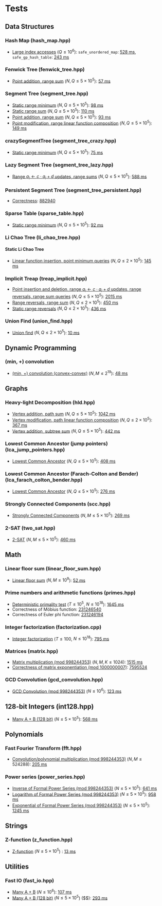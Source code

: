 # Tests

## Data Structures

### Hash Map (hash_map.hpp)
- [Large index accesses](https://judge.yosupo.jp/problem/associative_array) ($Q \leq 10^6$): `safe_unordered_map`: [528 ms](https://judge.yosupo.jp/submission/178294), `safe_gp_hash_table`: [243 ms](https://judge.yosupo.jp/submission/178295)

### Fenwick Tree (fenwick_tree.hpp)
- [Point addition, range sum](https://judge.yosupo.jp/problem/point_add_range_sum) ($N, Q \leq 5 \times 10^5$): [57 ms](https://judge.yosupo.jp/submission/175608)

### Segment Tree (segment_tree.hpp)
- [Static range minimum](https://judge.yosupo.jp/problem/staticrmq) ($N, Q \leq 5 \times 10^5$): [98 ms](https://judge.yosupo.jp/submission/175610)
- [Static range sum](https://judge.yosupo.jp/problem/static_range_sum) ($N, Q \leq 5 \times 10^5$): [110 ms](https://judge.yosupo.jp/submission/175611)
- [Point addition, range sum](https://judge.yosupo.jp/problem/point_add_range_sum) ($N, Q \leq 5 \times 10^5$): [93 ms](https://judge.yosupo.jp/submission/175612)
- [Point modification, range linear function composition](https://judge.yosupo.jp/problem/point_set_range_composite) ($N, Q \leq 5 \times 10^5$): [149 ms](https://judge.yosupo.jp/submission/168743)

### crazySegmentTree (segment_tree_crazy.hpp)
- [Static range minimum](https://judge.yosupo.jp/problem/staticrmq) ($N, Q \leq 5 \times 10^5$): [75 ms](https://judge.yosupo.jp/submission/168740)

### Lazy Segment Tree (segment_tree_lazy.hpp)
- [Range $a_i \leftarrow c \cdot a_i + d$ updates, range sums](https://judge.yosupo.jp/problem/range_affine_range_sum) ($N, Q \leq 5 \times 10^5$): [588 ms](https://judge.yosupo.jp/submission/179964)

### Persistent Segment Tree (segment_tree_persistent.hpp)
- [Correctness](https://oj.uz/problem/view/COCI21_index): [882940](https://oj.uz/submission/882940)

### Sparse Table (sparse_table.hpp)
- [Static range minimum](https://judge.yosupo.jp/problem/staticrmq) ($N, Q \leq 5 \times 10^5$): [92 ms](https://judge.yosupo.jp/submission/175614)

### Li Chao Tree (li_chao_tree.hpp)
#### Static Li Chao Tree
- [Linear function insertion, point minimum queries](https://judge.yosupo.jp/problem/line_add_get_min) ($N, Q \leq 2 \times 10^5$): [145 ms](https://judge.yosupo.jp/submission/180389)

### Implicit Treap (treap_implicit.hpp)
- [Point insertion and deletion, range $a_i \leftarrow c \cdot a_i + d$ updates, range reversals, range sum queries](https://judge.yosupo.jp/problem/dynamic_sequence_range_affine_range_sum) ($N, Q \leq 5 \times 10^5$): [2015 ms](https://judge.yosupo.jp/submission/179337)
- [Range reversals, range sum](https://judge.yosupo.jp/problem/range_reverse_range_sum) ($N, Q \leq 2 \times 10^5$): [450 ms](https://judge.yosupo.jp/submission/179324)
- [Static range reversals](https://codeforces.com/contest/1878/problem/D) ($N, Q \leq 2 \times 10^5$): [436 ms](https://codeforces.com/contest/1878/submission/236327907)

### Union Find (union_find.hpp)
- [Union find](https://judge.yosupo.jp/problem/unionfind) ($N, Q \leq 2 \times 10^5$): [10 ms](https://judge.yosupo.jp/submission/175863)

## Dynamic Programming

### (min, +) convolution
- [(min, +) convolution (convex-convex)](https://judge.yosupo.jp/problem/min_plus_convolution_convex_convex) ($N, M \leq 2^19$): [48 ms](https://judge.yosupo.jp/submission/178370)

## Graphs

### Heavy-light Decomposition (hld.hpp)
- [Vertex addition, path sum](https://judge.yosupo.jp/problem/vertex_add_path_sum) ($N, Q \leq 5 \times 10^5$): [1042 ms](https://judge.yosupo.jp/submission/179969)
- [Vertex modification, path linear function composition](https://judge.yosupo.jp/problem/vertex_set_path_composite) ($N, Q \leq 2 \times 10^5$): [367 ms](https://judge.yosupo.jp/submission/179970)
- [Vertex addition, subtree sum](https://judge.yosupo.jp/problem/vertex_add_subtree_sum) ($N, Q \leq 5 \times 10^5$): [442 ms](https://judge.yosupo.jp/submission/179971)

### Lowest Common Ancestor (jump pointers) (lca_jump_pointers.hpp)
- [Lowest Common Ancestor](https://judge.yosupo.jp/problem/lca) ($N, Q \leq 5 \times 10^5$): [408 ms](https://judge.yosupo.jp/submission/178320)

### Lowest Common Ancestor (Farach-Colton and Bender) (lca_farach_colton_bender.hpp)
- [Lowest Common Ancestor](https://judge.yosupo.jp/problem/lca) ($N, Q \leq 5 \times 10^5$): [276 ms](https://judge.yosupo.jp/submission/178321)

### Strongly Connected Components (scc.hpp)
- [Strongly Connected Components](https://judge.yosupo.jp/problem/scc) ($N, M \leq 5 \times 10^5$): [269 ms](https://judge.yosupo.jp/submission/178430)

### 2-SAT (two_sat.hpp)
- [2-SAT](https://judge.yosupo.jp/problem/two_sat) ($N, M \leq 5 \times 10^5$): [460 ms](https://judge.yosupo.jp/submission/178524)

## Math

### Linear floor sum (linear_floor_sum.hpp)
- [Linear floor sum](https://judge.yosupo.jp/problem/sum_of_floor_of_linear) ($N, M \leq 10^9$): [52 ms](https://judge.yosupo.jp/submission/173167)

### Prime numbers and arithmetic functions (primes.hpp)
- [Deterministic primality test](https://judge.yosupo.jp/problem/primality_test) ($T \leq 10^5$, $N \leq 10^{18}$): [1645 ms](https://judge.yosupo.jp/submission/177581)
- Correctness of Möbius function: [231246540](https://codeforces.com/contest/1845/submission/231246540)
- Correctness of Euler phi function: [231246194](https://codeforces.com/contest/1797/submission/231246194)

### Integer factorization (factorization.cpp)
- [Integer factorization](https://judge.yosupo.jp/problem/factorize) ($T \leq 100$, $N \leq 10^{18}$): [795 ms](https://judge.yosupo.jp/submission/177372)

### Matrices (matrix.hpp)
- [Matrix multiplication (mod 998244353)](https://judge.yosupo.jp/problem/matrix_product) ($N, M, K \leq 1024$): [1515 ms](https://judge.yosupo.jp/submission/170039)
- [Correctness of matrix exponentiation (mod 1000000007)](https://cses.fi/problemset/task/1096/): [7595524](https://cses.fi/paste/8ecd1ba48e13c19873e604/)

### GCD Convolution (gcd_convolution.hpp)
- [GCD Convolution (mod 998244353)](https://judge.yosupo.jp/problem/gcd_convolution) ($N \leq 10^6$): [123 ms](https://judge.yosupo.jp/submission/170565)

## 128-bit Integers (int128.hpp)
- [Many A + B (128 bit)](https://judge.yosupo.jp/problem/many_aplusb_128bit) ($N \leq 5 \times 10^5$): [568 ms](https://judge.yosupo.jp/submission/178276)

## Polynomials

### Fast Fourier Transform (fft.hpp)
- [Convolution/polynomial multiplication (mod 998244353)](https://judge.yosupo.jp/problem/convolution_mod) ($N, M \leq 524288$): [205 ms](https://judge.yosupo.jp/submission/168967)

### Power series (power_series.hpp)
- [Inverse of Formal Power Series (mod 998244353)](https://judge.yosupo.jp/problem/inv_of_formal_power_series) ($N \leq 5 \times 10^5$): [641 ms](https://judge.yosupo.jp/submission/176511)
- [Logarithm of Formal Power Series (mod 998244353)](https://judge.yosupo.jp/problem/log_of_formal_power_series) ($N \leq 5 \times 10^5$): [958 ms](https://judge.yosupo.jp/submission/176510)
- [Exponential of Formal Power Series (mod 998244353)](https://judge.yosupo.jp/problem/exp_of_formal_power_series) ($N \leq 5 \times 10^5$): [1245 ms](https://judge.yosupo.jp/submission/176508)

## Strings

### Z-function (z_function.hpp)
- [Z-function](https://judge.yosupo.jp/problem/zalgorithm) ($N \leq 5 \times 10^5$) : [13 ms](https://judge.yosupo.jp/submission/179218)

## Utilities

### Fast IO (fast_io.hpp)
- [Many A + B](https://judge.yosupo.jp/problem/many_aplusb) ($N \leq 10^6$): [107 ms](https://judge.yosupo.jp/submission/178270)
- [Many A + B (128 bit)](https://judge.yosupo.jp/problem/many_aplusb_128bit) ($N \leq 5 \times 10^5$) ($$): [293 ms](https://judge.yosupo.jp/submission/178273)